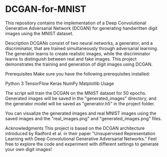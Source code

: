# DCGAN-for-MNIST
This repository contains the implementation of a Deep Convolutional Generative Adversarial Network (DCGAN) for generating handwritten digit images using the MNIST dataset.

Description
DCGANs consist of two neural networks, a generator, and a discriminator, that are trained simultaneously through adversarial learning. The generator learns to create realistic images, while the discriminator learns to distinguish between real and fake images. This project demonstrates the training and generation of digit images using DCGAN.

Prerequisites
Make sure you have the following prerequisites installed:

Python 3
TensorFlow
Keras
NumPy
Matplotlib
Usage

The script will train the DCGAN on the MNIST dataset for 50 epochs. Generated images will be saved in the "generated_images" directory, and the generator model will be saved as "generator.h5" in the project folder.

You can visualize the generated images and real MNIST images using the saved images and the "real_images.png" and "generated_images.png" files.

Acknowledgments
This project is based on the DCGAN architecture introduced by Radford et al. in their paper "Unsupervised Representation Learning with Deep Convolutional Generative Adversarial Networks."
Feel free to explore the code and experiment with different settings to generate your own digit images!
